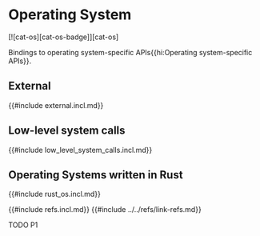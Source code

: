 # Operating System

[![cat-os][cat-os-badge]][cat-os]

Bindings to operating system-specific APIs{{hi:Operating system-specific APIs}}.

## External

{{#include external.incl.md}}

## Low-level system calls

{{#include low_level_system_calls.incl.md}}

## Operating Systems written in Rust

{{#include rust_os.incl.md}}

{{#include refs.incl.md}}
{{#include ../../refs/link-refs.md}}

<div class="hidden">
TODO P1
</div>
